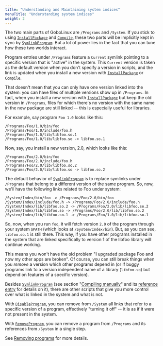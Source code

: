 ```yaml
---
title: "Understanding and Maintaining system indices"
menuTitle: "Understanding system indices"
weight: 2
---
```


The two main parts of GoboLinux are `/Programs` and `/System`. If you stick
to using [`InstallPackage`](/Commands/InstallPackage) and
[`Compile`](/Commands/Compile), these two parts will be implicitly kept
in sync by [`SymlinkProgram`](/Commands/SymlinkProgram). But a lot of
power lies in the fact that you can tune how these two worlds interact.

Program entries under `/Programs` feature a `Current` symlink pointing to
a specific version that is "active" in the system. This `Current` version
is taken as the default version when you don't specify a version in
scripts, and the link is updated when you install a new version with
[`InstallPackage`](/Commands/InstallPackage) or
[`Compile`](/Commands/Compile).

That doesn't mean that you can only have one version linked into the
system: you can have files of multiple versions show up in `/Programs`. In
fact, when you install a new version with
[`InstallPackage`](/Commands/InstallPackage) but keep the old version in
`/Programs`, files for which there's no version with the same name in the
new package are still linked -- this is especially useful for libraries.

For example, say program `Foo 1.0` looks like this:

    /Programs/Foo/1.0/bin/foo
    /Programs/Foo/1.0/include/foo.h
    /Programs/Foo/1.0/lib/libfoo.so.1
    /Programs/Foo/1.0/lib/libfoo.so -> libfoo.so.1


Now, say, you install a new version, 2.0, which looks like this:

    /Programs/Foo/2.0/bin/foo
    /Programs/Foo/2.0/include/foo.h
    /Programs/Foo/2.0/lib/libfoo.so.2
    /Programs/Foo/2.0/lib/libfoo.so -> libfoo.so.2


The default behavior of [`SymlinkProgram`](/Commands/SymlinkProgram) is
to replace symlinks under `/Programs` that belong to a different version
of the same program. So, now, we'll have the following links related to
Foo under system:

    /System/Index/bin/foo -> /Programs/Foo/2.0/bin/foo
    /System/Index/include/foo.h -> /Programs/Foo/2.0/include/foo.h
    /System/Index/lib/libfoo.so.2 -> /Programs/Foo/2.0/lib/libfoo.so.2
    /System/Index/lib/libfoo.so -> /Programs/Foo/2.0/lib/libfoo.so.2
    /System/Index/lib/libfoo.so.1 -> /Programs/Foo/1.0/lib/libfoo.so.1


So, now, when you run `foo`, it will fetch version `2.0` of the program
through your system `$PATH` (which looks at `/System/Index/bin`). But, as
you can see, `libfoo.so.1` is still there. This way, if you have other
programs installed in the system that are linked specifically to version
1 of the libfoo library will continue working.

This means you won't have the old problem "I upgraded package Foo and
now my other apps are broken". Of course, you can still break things
when you *remove* a version which other programs depend in (or if buggy
programs link to a version independent name of a library (`libfoo.so`) but
depend on features of a specific version).

Besides [`SymlinkProgram`](/Commands/SymlinkProgram) (see section
"[Compiling manually](/Howtos/Manual-Compile/)" and its [
reference entry](/Commands/SymlinkProgram) for details on it), there
are other scripts that give you more control over what is linked in the
system and what is not.

With [`DisableProgram`](/Commands/DisableProgram), you can remove from
`/System` all links that refer to a specific version of a program,
effectively "turning it off" -- it is as if it were not present in the
system.

With [`RemoveProgram`](/Commands/RemoveProgram), you can remove a program
from `/Programs` and its references from `/System` in a single step.

See [Removing programs](/Overview/Package-Management/Removing-programs/) for more details.
